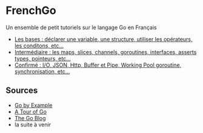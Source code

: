 # FrenchGo
Un ensemble de petit tutoriels sur le langage Go en Français

- [Les bases : déclarer une variable, une structure, utiliser les opérateurs, les conditons, etc...](https://github.com/sylver-john/FrenchGo/tree/master/base)
- [Intermédiaire : les maps, slices, channels, goroutines, interfaces, asserts types, pointeurs, etc...](https://github.com/sylver-john/FrenchGo/tree/master/interm%C3%A9diaire)
- [Confirmé : I/O, JSON, Http, Buffer et Pipe, Working Pool goroutine, synchronisation, etc...](https://github.com/sylver-john/FrenchGo/tree/master/confirm%C3%A9)

## Sources
- [Go by Example](https://gobyexample.com)
- [A Tour of Go](https://tour.golang.org)
- [The Go Blog](https://blog.golang.org)
- la suite à venir
